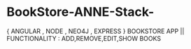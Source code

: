 # BookStore-ANNE-Stack-
{ ANGULAR , NODE , NEO4J , EXPRESS } BOOKSTORE APP ||
FUNCTIONALITY : ADD,REMOVE,EDIT,SHOW BOOKS
